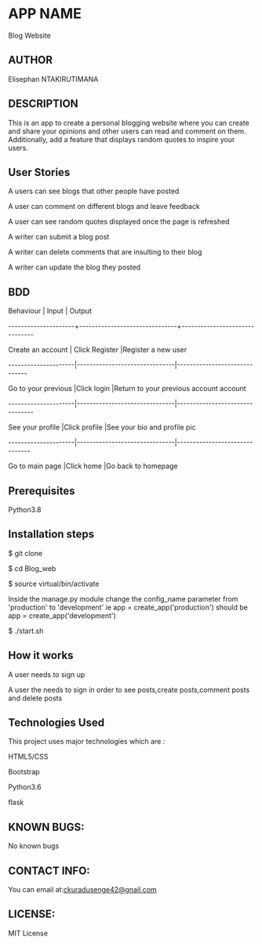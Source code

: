 # APP NAME

Blog Website

## AUTHOR

Elisephan NTAKIRUTIMANA

## DESCRIPTION

This is an app to create a personal blogging website where you can create and share your opinions and other users can read and comment on them. Additionally, add a feature that displays random quotes to inspire your users.

## User Stories

A users can see blogs that other people have posted

A user can comment on different blogs and leave feedback

A user can see random quotes displayed once the page is refreshed

A writer can submit a blog post

A writer can delete comments that are insulting to their blog

A writer can update the blog they posted

## BDD

Behaviour | Input | Output

---------------------+-------------------------------+-------------------------------

Create an account | Click Register |Register a new user

---------------------|-------------------------------|------------------------------

Go to your previous |Click login |Return to your previous account
account

---------------------|-------------------------------|--------------------------------

See your profile |Click profile |See your bio and profile pic

---------------------|-------------------------------|-------------------------------

Go to main page |Click home |Go back to homepage

## Prerequisites

Python3.8

## Installation steps

$ git clone

$ cd Blog_web

$ source virtual/bin/activate

Inside the manage.py module change the config_name parameter from 'production' to 'development' ie app = create_app('production') should be app = create_app('development')

$ ./start.sh

## How it works

A user needs to sign up

A user the needs to sign in order to see posts,create posts,comment posts and delete posts

## Technologies Used

This project uses major technologies which are :

HTML5/CSS

Bootstrap

Python3.6

flask

## KNOWN BUGS:

No known bugs

## CONTACT INFO:

You can email at:ckuradusenge42@gnail.com

## LICENSE:

MIT License
